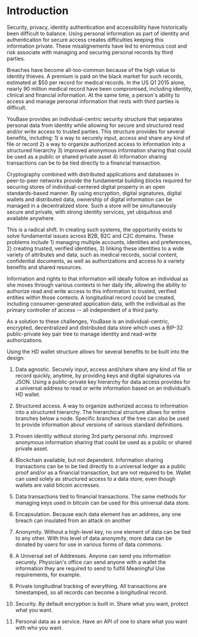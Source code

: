 # Introduction

Security, privacy, identity authentication and accessibility have historically been difficult to balance. Using personal information as part of identity and authentication for secure access creates difficulties keeping this information private. These misalignements have led to enormous cost and risk associate with managing and securing personal records by third parties. 

Breaches have become all-too-common because of the high value to identity thieves. A premium is paid on the black market for such records, estimated at $50 per record for medical records. In the US Q1 2015 alone, nearly 90 million medical record have been compromised, including identity, clinical and financial information. At the same time, a person's ability to access and manage personal information that rests with third parties is difficult.

YouBase provides an individual-centric security structure that separates personal data from identity while allowing for secure and structured read and/or write access to trusted parties. This structure provides for several benefits, including: 1) a way to securely input, access and share any kind of file or record 2) a way to organize authorized access to information into a structured hierarchy 3) improved anonymous information sharing that could be used as a public or shared private asset 4) information sharing transactions can be to be tied directly to a financial transaction.

Cryptography combined with distributed applications and databases in peer-to-peer networks provide the fundamental building blocks required for securing stores of individual-centered digital property in an open standards-based manner. By using encryption, digital signatures, digital wallets and distributed data, ownership of digital information can be managed in a decentralized store. Such a store will be simultaneously secure and private, with strong identity services, yet ubiquitous and available anywhere. 

This is a radical shift. In creating such systems, the opportunity exists to solve fundamental issues across B2B, B2C and C2C domains. These problems include 1) managing multiple accounts, identities and preferences, 2) creating trusted, verified identities, 3) linking these identities to a wide variety of attributes and data, such as medical records, social content, confidential documents, as well as authorizations and access to a variety benefits and shared resources. 

Information and rights to that information will ideally follow an individual as she moves through various contexts in her daily life, allowing the ability to authorize read and write access to this information to trusted, verified entities within those contexts. A longitudinal record could be created, including consumer-generated application data, with the individual as the primary controller of access -- all independent of a third party.

As a solution to these challenges, YouBase is an individual-centric, encrypted, decentralized and distributed data store which uses a BIP-32 public-private key pair tree to manage identity and read-write authorizations.

Using the HD wallet structure allows for several benefits to be built into the design:

1) Data agnostic. Securely input, access and/share share any kind of file or record quickly, anytime, by providing keys and digital signatures via JSON.  Using a public-private key hierarchy for data access provides for a universal address to read or write information based on an individual’s HD wallet. 


2) Structured access. A way to organize authorized access to information into a structured hierarchy. The hierarchical structure allows for entire branches below a node. Specific branches of the tree can also be used to provide information about versions of various standard definitions.

3) Proven identity without storing 3rd party personal info. improved anonymous information sharing that could be used as a public or shared private asset. 

4) Blockchain available, but not dependent. Information sharing transactions can be to be tied directly to a universal ledger as a public proof and/or as a financial transaction, but are not required to be. Wallet can used solely as structured access to a data store, even though wallets are valid bitcoin accresses.

5) Data transactions tied to financial transactions. The same methods for managing keys used in bitcoin can be used for this universal data store.

6) Encapsulation. Because each data element has an address, any one breach can insulated from an attack on another

7) Anonymity. Without a high-level key, no one element of data can be tied to any other. With this level of data anonymity, more data can be donated by users for use in various forms of data commons.

8) A Universal set of Addresses. Anyone can send you information securely. Physician's office can send anyone with a wallet the information they are required to send to fulfill Meaningful Use requirements, for example.

9) Private longitudinal tracking of everything. All transactions are timestamped, so all records can become a longitudinal record. 

10) Security. By default encryption is built in. Share what you want, protect what you want.

11) Personal data as a service. Have an API of one to share what you want with who you want.
